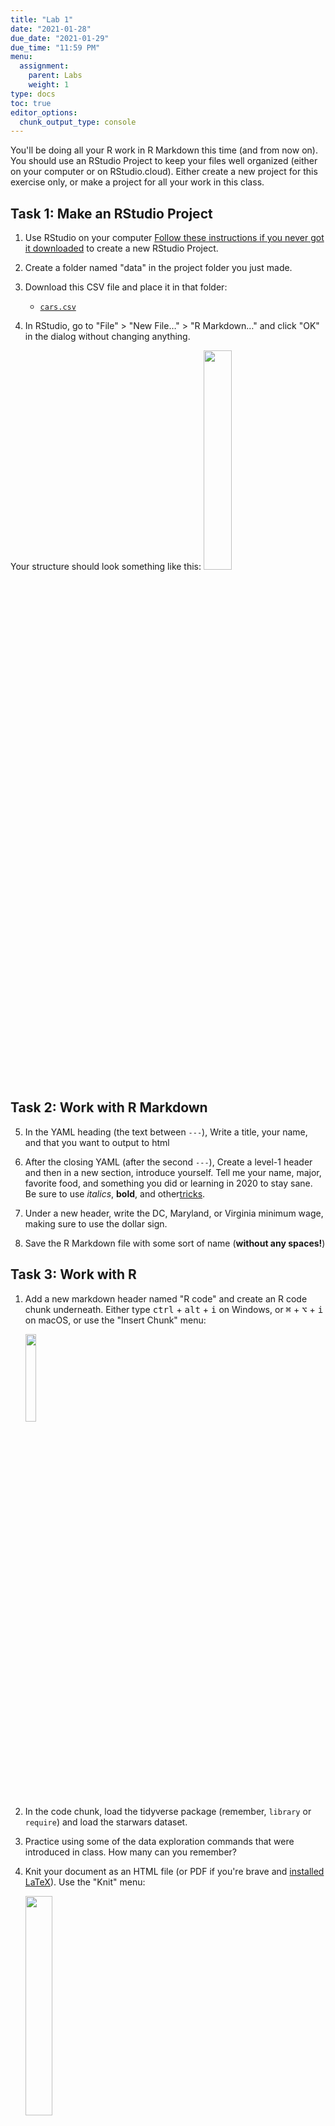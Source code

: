 ```yaml
---
title: "Lab 1"
date: "2021-01-28"
due_date: "2021-01-29"
due_time: "11:59 PM"
menu:
  assignment:
    parent: Labs
    weight: 1
type: docs
toc: true
editor_options: 
  chunk_output_type: console
---
```






You'll be doing all your R work in R Markdown this time (and from now on). You should use an RStudio Project to keep your files well organized (either on your computer or on RStudio.cloud). Either create a new project for this exercise only, or make a project for all your work in this class.

## Task 1: Make an RStudio Project

1. Use RStudio on your computer [Follow these instructions if you never got it downloaded](/resource/install/) to create a new RStudio Project.

2. Create a folder named "data" in the project folder you just made.

3. Download this CSV file and place it in that folder:

    - [<i class="fas fa-file-csv"></i> `cars.csv`](/data/cars.csv)

4. In RStudio, go to "File" > "New File…" > "R Markdown…" and click "OK" in the dialog without changing anything.

Your structure should look something like this:
    <img src="/img/assignments/project-structure.png" width="30%" />

## Task 2: Work with R Markdown

5. In the YAML heading (the text between `---`), Write a title, your name, and that you want to output to html

6. After the closing YAML (after the second `---`), Create a level-1 header and then in a new section, introduce yourself. Tell me your name, major, favorite food, and something you did or learning in 2020 to stay sane. Be sure to use _italics_, **bold**, and other[tricks](resource/markdown/).

7. Under a new header, write the DC, Maryland, or Virginia minimum wage, making sure to use the dollar sign. 

6. Save the R Markdown file with some sort of name (**without any spaces!**)


## Task 3: Work with R

1. Add a new markdown header named "R code" and create an R code chunk underneath. Either type <kbd>ctrl</kbd> + <kbd>alt</kbd> + <kbd>i</kbd> on Windows, or <kbd>⌘</kbd> + <kbd>⌥</kbd> + <kbd>i</kbd> on macOS, or use the "Insert Chunk" menu:

    <img src="/img/assignments/insert-chunk-button.png" width="19%" />

2. In the code chunk, load the tidyverse package (remember, `library` or `require`) and load the starwars dataset. 

3. Practice using some of the data exploration commands that were introduced in class. How many can you remember? 

3. Knit your document as an HTML file (or PDF if you're brave and [installed LaTeX](/resource/install/#install-tinytex)). Use the "Knit" menu:

    <img src="/img/assignments/knit-button.png" width="30%" />

4. Upload the knitted document to Canvas. 

5. 🎉 Party! 🎉


{{% div fyi %}}

You'll be doing this same process for all your future labs. Each problem set will involve an R Markdown file. You can either create a new RStudio Project directory for all your work:

<img src="/img/reference/rproj-one-folder.png" width="30%" />

Or you can create individual projects for each assignment and project:

<img src="/img/reference/rproj-multiple-folders.png" width="30%" />

On Canvas, you will turn in your .Rmd, .html, and/or .pdf file. 

{{% /div %}}
